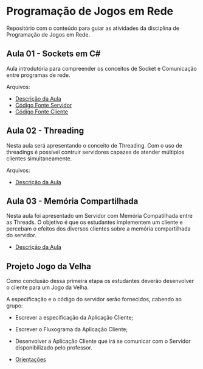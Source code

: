 # Programação de Jogos em Rede

Repositório com o conteúdo para guiar as atividades da disciplina de Programação de Jogos em Rede. 

## Aula 01 - Sockets em C#

Aula introdutória para compreender os conceitos de Socket e Comunicação entre programas de rede.

Arquivos:
 - [Descrição da Aula](./aula_01/README.md)
 - [Código Fonte Servidor](./aula_01/SocketServer/SocketServer/Program.cs)
 - [Código Fonte Cliente](./aula_01/SocketClient/SocketClient/Program.cs)


## Aula 02 - Threading

Nesta aula será apresentando o conceito de Threading. Com o uso de threadings é possível contruir
servidores capazes de atender múltiplos clientes simultaneamente.

Arquivos:
 - [Descrição da Aula](./aula_02/README.md)

## Aula 03 - Memória Compartilhada

Nesta aula foi apresentado um Servidor com Memória Compatilhada entre as Threads.
O objetivo é que os estudantes implementem um cliente e percebam o efeitos dos
diversos clientes sobre a memória compartilhada do servidor.

- [Descrição da Aula](./aula_03/README.md)

## Projeto Jogo da Velha

Como conclusão dessa primeira etapa os estudantes deverão desenvolver o cliente 
para um Jogo da Velha.

A especificação e o código do servidor serão fornecidos, cabendo ao grupo:
 - Escrever a especificação da Aplicação Cliente;
 - Escrever o Fluxograma da Aplicação Cliente;
 - Desenvolver a Aplicação Cliente que irá se comunicar com o Servidor disponibilizado pelo professor.

- [Orientações](./p01_jogo_da_velha/README.md)